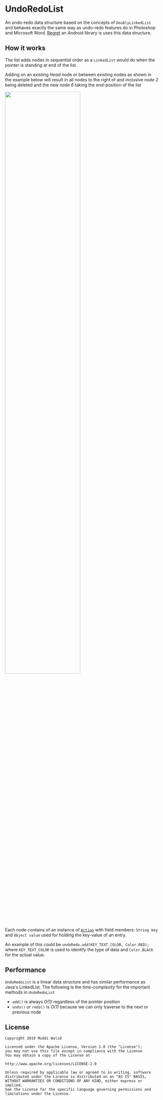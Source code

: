 # UndoRedoList

An undo-redo data structure based on the concepts of `DoublyLinkedList` and behaves exactly the same way as undo-redo features do in Photoshop and Microsoft Word.  [Regret](https://github.com/Muddz/Regret) an Android library is uses this data structure.

## How it works

The list adds nodes in sequential order as a `LinkedList` would do when the pointer is standing at end of the list.

Adding on an existing <i>Head</i> node or between existing nodes as shown in the example below will result in all nodes to the right of and inclusive *node 2* being deleted and the new *node 6* taking the end-position of the list

<img src="https://github.com/Muddz/UndoRedoList/blob/master/src/main/resources/AddBetweenElements.png" width="70%">

Each node contains of an instance of [`Action`](https://github.com/Muddz/UndoRedoList/blob/master/src/main/java/Action.java) with field members: `String key` and `Object value` used for holding the key-value of an entry. 

An example of this could be `undoRedo.add(KEY_TEXT_COLOR, Color.RED); `
where `KEY_TEXT_COLOR` is used to identify the type of data and `Color.BLACK` for the actual value.

## Performance
`UndoRedoList` is a linear data structure and has similar performance as Java's LinkedList.
The following is the *time-complexity* for the important methods in `UndoRedoList`

- `add()` is always *O(1)* regardless of the pointer position
- `undo()` or `redo()` is *O(1)* because we can only traverse to the next or previous node


## License

    Copyright 2019 Muddi Walid

    Licensed under the Apache License, Version 2.0 (the "License");
    you may not use this file except in compliance with the License
    You may obtain a copy of the License at

    http://www.apache.org/licenses/LICENSE-2.0

    Unless required by applicable law or agreed to in writing, software
    distributed under the License is distributed on an "AS IS" BASIS,
    WITHOUT WARRANTIES OR CONDITIONS OF ANY KIND, either express or implied.
    See the License for the specific language governing permissions and
    limitations under the License.
